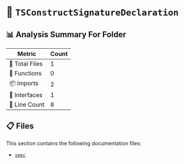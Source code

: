 # 📁 `TSConstructSignatureDeclaration`

## 📊 Analysis Summary For Folder

| Metric | Count |
|--------|-------|
| 📁 Total Files | 1 |
| 🔧 Functions | 0 |
| 📦 Imports | 2 |
| 📐 Interfaces | 1 |
| 🔢 Line Count | 8 |


## 📋 Files

This section contains the following documentation files:

- [`spec`](./spec.md)